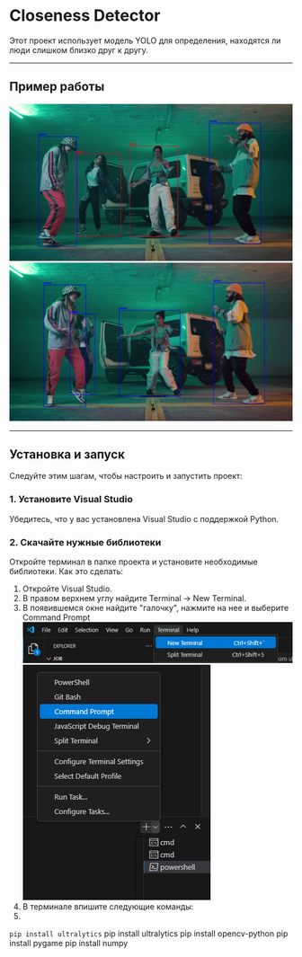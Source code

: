 # Closeness Detector

Этот проект использует модель YOLO для определения, находятся ли люди слишком близко друг к другу.

---

## Пример работы

![Пример работы 1](images/example1.png)
![Пример работы 2](images/example2.png)

---

## Установка и запуск

Следуйте этим шагам, чтобы настроить и запустить проект:

### 1. Установите Visual Studio
Убедитесь, что у вас установлена Visual Studio с поддержкой Python.

### 2. Скачайте нужные библиотеки
Откройте терминал в папке проекта и установите необходимые библиотеки. Как это сделать:
1) Откройте Visual Studio.
2) В правом верхнем углу найдите Terminal -> New Terminal.
3) В появившемся окне найдите "галочку", нажмите на нее и выберите Command Prompt  
![Открытие терминала](images/image1.png)
![Открытие терминала](images/image2.png)
4) В терминале впишите следующие команды:
5) 

```pip install ultralytics```
pip install ultralytics
pip install opencv-python
pip install pygame
pip install numpy
